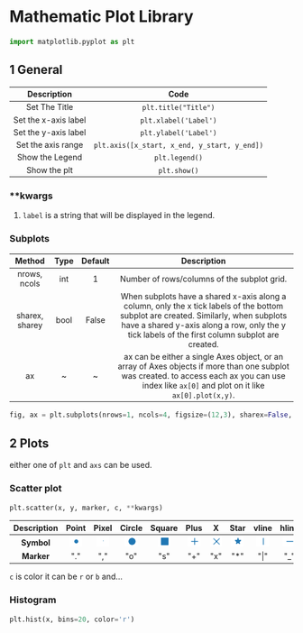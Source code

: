 # Mathematic Plot Library

```python
import matplotlib.pyplot as plt
```


## 1 General 

| **Description** | **Code** |
|:---------------:|:--------:|
| Set The Title | `plt.title("Title")` |
| Set the x-axis label | `plt.xlabel('Label')` |
| Set the y-axis label | `plt.ylabel('Label')` |
| Set the axis range | `plt.axis([x_start, x_end, y_start, y_end])` |
| Show the Legend | `plt.legend()` |
| Show the plt | `plt.show()` |

### **kwargs
1. `label` is a string that will be displayed in the legend.


### Subplots

| **Method** | **Type** | **Default** | **Description** |
|:----------:|:--------:|:-----------:|:---------------:|
| nrows, ncols | int | 1 | Number of rows/columns of the subplot grid. |
| sharex, sharey | bool | False | When subplots have a shared x-axis along a column, only the x tick labels of the bottom subplot are created. Similarly, when subplots have a shared y-axis along a row, only the y tick labels of the first column subplot are created. |
| ax | ~ | ~ | ax can be either a single Axes object, or an array of Axes objects if more than one subplot was created. to access each ax you can use index like `ax[0]` and plot on it like `ax[0].plot(x,y)`. |



```python
fig, ax = plt.subplots(nrows=1, ncols=4, figsize=(12,3), sharex=False, sharey=True)
```


## 2 Plots

either one of `plt` and `axs` can be used.

### Scatter plot

```python
plt.scatter(x, y, marker, c, **kwargs)
```

| **Description** | Point | Pixel | Circle | Square | Plus | X | Star | vline | hline | Up | Down |
|:---------------:|:--:|:--:|:--:|:--:|:--:|:--:|:--:|:--:|:--:|:--:|:--:|
| **Symbol** | ![alt text](img/image.png) | ![alt text](img/image-1.png)| ![alt text](img/image-2.png) | ![alt text](img/image-10.png) | ![alt text](img/image-3.png) | ![alt text](img/image-4.png) | ![alt text](img/image-9.png) | ![alt text](img/image-5.png) | ![alt text](img/image-6.png) | ![alt text](img/image-7.png) | ![alt text](img/image-8.png) |
| **Marker** | "." | "," | "o" | "s" | "+" | "x" | "*" | "\|" | "_" | "^" | "v" |

`c` is color it can be `r` or `b` and...

### Histogram
```python
plt.hist(x, bins=20, color='r')
```

